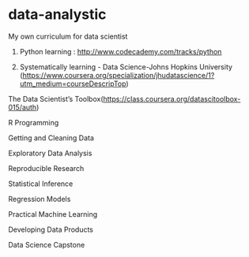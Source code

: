 # data-analystic
My own curriculum for data scientist

1) Python learning :
http://www.codecademy.com/tracks/python

2) Systematically learning - Data Science-Johns Hopkins University
(https://www.coursera.org/specialization/jhudatascience/1?utm_medium=courseDescripTop)

The Data Scientist’s Toolbox(https://class.coursera.org/datascitoolbox-015/auth)

R Programming

Getting and Cleaning Data

Exploratory Data Analysis

Reproducible Research

Statistical Inference

Regression Models

Practical Machine Learning

Developing Data Products

Data Science Capstone
